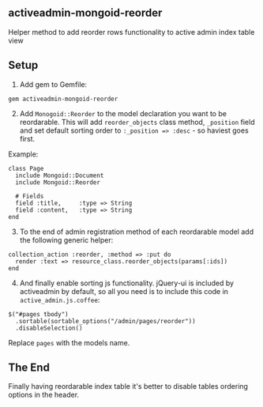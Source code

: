 ## activeadmin-mongoid-reorder

Helper method to add reorder rows functionality to active admin index table view

## Setup

1. Add gem to Gemfile:

```gem activeadmin-mongoid-reorder```

2. Add ```Monogoid::Reorder``` to the model declaration you want to be reordarable. This will add ```reorder_objects``` class method, ```_position``` field and set default sorting order to ```:_position => :desc``` - so haviest goes first.

Example:
```
class Page
  include Mongoid::Document
  include Mongoid::Reorder

  # Fields
  field :title,     :type => String
  field :content,   :type => String
end
```

3. To the end of admin registration method of each reordarable model add the following generic helper:
```
collection_action :reorder, :method => :put do
  render :text => resource_class.reorder_objects(params[:ids])
end
```

4. And finally enable sorting js functionality. jQuery-ui is included by activeadmin by default, so all you need is to include this code in ```active_admin.js.coffee```:
```
$("#pages tbody")
  .sortable(sortable_options("/admin/pages/reorder"))
  .disableSelection()
```
Replace ```pages``` with the models name.

## The End

Finally having reordarable index table it's better to disable tables ordering options in the header.
